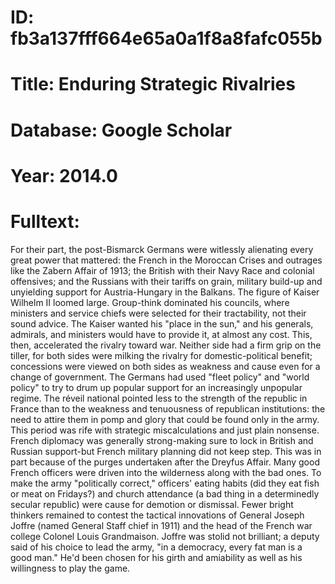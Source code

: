# ID: fb3a137fff664e65a0a1f8a8fafc055b
# Title: Enduring Strategic Rivalries
# Database: Google Scholar
# Year: 2014.0
# Fulltext:
For their part, the post-Bismarck Germans were witlessly alienating every great power that mattered: the French in the Moroccan Crises and outrages like the Zabern Affair of 1913; the British with their Navy Race and colonial offensives; and the Russians with their tariffs on grain, military build-up and unyielding support for Austria-Hungary in the Balkans.
The figure of Kaiser Wilhelm II loomed large.
Group-think dominated his councils, where ministers and service chiefs were selected for their tractability, not their sound advice.
The Kaiser wanted his "place in the sun," and his generals, admirals, and ministers would have to provide it, at almost any cost.
This, then, accelerated the rivalry toward war.
Neither side had a firm grip on the tiller, for both sides were milking the rivalry for domestic-political benefit; concessions were viewed on both sides as weakness and cause even for a change of government.
The Germans had used "fleet policy" and "world policy" to try to drum up popular support for an increasingly unpopular regime.
The réveil national pointed less to the strength of the republic in France than to the weakness and tenuousness of republican institutions: the need to attire them in pomp and glory that could be found only in the army.
This period was rife with strategic miscalculations and just plain nonsense.
French diplomacy was generally strong-making sure to lock in British and Russian support-but French military planning did not keep step.
This was in part because of the purges undertaken after the Dreyfus Affair.
Many good French officers were driven into the wilderness along with the bad ones.
To make the army "politically correct," officers' eating habits (did they eat fish or meat on Fridays?)
and church attendance (a bad thing in a determinedly secular republic) were cause for demotion or dismissal.
Fewer bright thinkers remained to contest the tactical innovations of General Joseph Joffre (named General Staff chief in 1911) and the head of the French war college Colonel Louis Grandmaison.
Joffre was stolid not brilliant; a deputy said of his choice to lead the army, "in a democracy, every fat man is a good man."
He'd been chosen for his girth and amiability as well as his willingness to play the game.